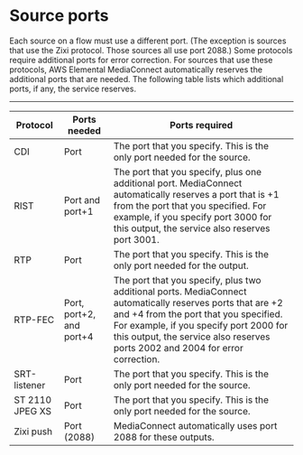 # Source ports<a name="source-ports"></a>

Each source on a flow must use a different port\. \(The exception is sources that use the Zixi protocol\. Those sources all use port 2088\.\) Some protocols require additional ports for error correction\. For sources that use these protocols, AWS Elemental MediaConnect automatically reserves the additional ports that are needed\. The following table lists which additional ports, if any, the service reserves\.


****  

| Protocol | Ports needed | Ports required | 
| --- | --- | --- | 
| CDI | Port | The port that you specify\. This is the only port needed for the source\. | 
| RIST | Port and port\+1 |  The port that you specify, plus one additional port\. MediaConnect automatically reserves a port that is \+1 from the port that you specified\. For example, if you specify port 3000 for this output, the service also reserves port 3001\.  | 
| RTP | Port | The port that you specify\. This is the only port needed for the output\. | 
| RTP\-FEC | Port, port\+2, and port\+4 |  The port that you specify, plus two additional ports\. MediaConnect automatically reserves ports that are \+2 and \+4 from the port that you specified\. For example, if you specify port 2000 for this output, the service also reserves ports 2002 and 2004 for error correction\.  | 
| SRT\-listener | Port | The port that you specify\. This is the only port needed for the source\. | 
| ST 2110 JPEG XS | Port | The port that you specify\. This is the only port needed for the source\. | 
| Zixi push | Port \(2088\) | MediaConnect automatically uses port 2088 for these outputs\. | 